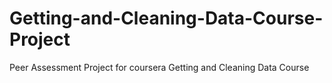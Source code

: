 Getting-and-Cleaning-Data-Course-Project
========================================

Peer Assessment Project for coursera Getting and Cleaning Data Course
